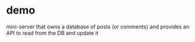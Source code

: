 # demo
 mini-server that owns a database of posts (or comments) and provides an API to read from the DB and update it
